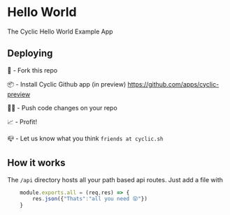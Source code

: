 # Hello World

The Cyclic Hello World Example App

## Deploying

🍴 - Fork this repo

📦 - Install Cyclic Github app (in preview) https://github.com/apps/cyclic-preview

👨‍💻 - Push code changes on your repo

📈 - Profit!

📪 - Let us know what you think `friends at cyclic.sh`

## How it works

The `/api` directory hosts all your path based api routes. Just add a file with

```javascript
    module.exports.all = (req,res) => {
        res.json({"Thats":"all you need 😝"})
    }
```
